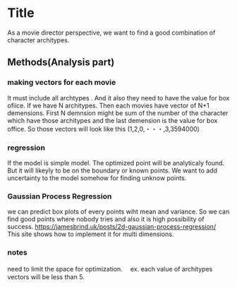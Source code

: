 # Title
As a movie director perspective, we want to find a good combination of character architypes.

## Methods(Analysis part)
### making vectors for each movie
It must include all archtypes . And it also they need to have the value for box ofiice. 
If we have N architypes. Then each movies have vector of N+1 demensions. First N demnsion might be  sum of the number of the character which have those architypes  and  the last demension is the value for  box office. 
So those vectors will look like this (1,2,0,・・・,3,3594000)


### regression
If the model is simple model. The optimized point will be analyticaly found. But it will likeyly to be on the boundary or known points.
We want to add uncertainty to the model somehow for finding unknow points.

### Gaussian Process Regression
we can predict box plots of every points wiht mean and variance. So we can find good points where nobody tries and also it is high possibility of success.
https://jamesbrind.uk/posts/2d-gaussian-process-regression/
This site shows how to implement it for multi dimensions.

### notes
need to limit the space for optimization. 　ex. each value of architypes vectors will be less than 5.
